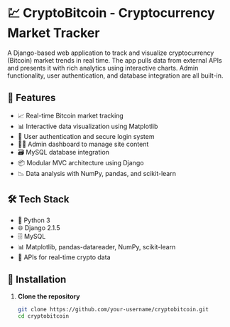 # 💹 CryptoBitcoin - Cryptocurrency Market Tracker

A Django-based web application to track and visualize cryptocurrency (Bitcoin) market trends in real time. The app pulls data from external APIs and presents it with rich analytics using interactive charts. Admin functionality, user authentication, and database integration are all built-in.

## 📸 Features

- 📈 Real-time Bitcoin market tracking
- 📊 Interactive data visualization using Matplotlib
- 🔐 User authentication and secure login system
- 🧑‍💻 Admin dashboard to manage site content
- 🗃 MySQL database integration
- 📦 Modular MVC architecture using Django
- 📉 Data analysis with NumPy, pandas, and scikit-learn

## 🛠 Tech Stack

- 🐍 Python 3
- 🌐 Django 2.1.5
- 🗄 MySQL
- 📊 Matplotlib, pandas-datareader, NumPy, scikit-learn
- 🔗 APIs for real-time crypto data

## 🚀 Installation

1. **Clone the repository**
   ```bash
   git clone https://github.com/your-username/cryptobitcoin.git
   cd cryptobitcoin
